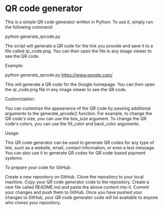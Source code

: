 # QR code generator

This is a simple QR code generator written in Python. To use it, simply run the following command:

python generate_qrcode.py

The script will generate a QR code for the link you provide and save it to a file called qr_code.png. You can then open the file in any image viewer to see the QR code.

Example:

python generate_qrcode.py https://www.google.com/

This will generate a QR code for the Google homepage. You can then open the qr_code.png file in any image viewer to see the QR code.

Customization:

You can customize the appearance of the QR code by passing additional arguments to the generate_qrcode() function. For example, to change the QR code's size, you can use the box_size argument. To change the QR code's colors, you can use the fill_color and back_color arguments.

Usage:

This QR code generator can be used to generate QR codes for any type of link, such as a website, email, contact information, or even a text message. You can also use it to generate QR codes for QR code-based payment systems.

To prepare your code for GitHub:

Create a new repository on GitHub.
Clone the repository to your local machine.
Copy your QR code generator code to the repository.
Create a new file called README.md and paste the above content into it.
Commit your changes and push them to GitHub.
Once you have pushed your changes to GitHub, your QR code generator code will be available to anyone who clones your repository.
